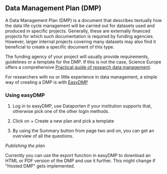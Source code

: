 ## Data Management Plan (DMP)

A Data Management Plan (DMP) is a document that describes textually how the data life cycle management will be carried out for datasets used and produced in specific projects. Generally, these are externally financed projects for which such documentation is required by funding agencies. However, larger internal projects covering many datasets may also find it beneficial to create a specific document of this type.

The funding agency of your project will usually provide requirements, guidelines or a template for the DMP. If this is not the case, Science Europe offers a comprehensive [Practical guide of research data management](https://www.forskningsradet.no/contentassets/e4cd6d2c23cf49d4989bb10c5eea087a/se_rdm_practical_guide_final.pdf).

For researchers with no or little experience in data management, a simple way of creating a DMP is with [EasyDMP](https://www.sigma2.no/data-planning)

### Using easyDMP

1. Log in to easyDMP, use Dataporten if your institution supports that, otherwise pick one of the other login methods.

2. Click on + Create a new plan and pick a template

3. By using the Summary button from page two and on, you can get an overview of all the questions.

*Publishing the plan*

Currently you can use the export function in easyDMP to download an HTML or PDF version of the DMP and use it further. This might change if "Hosted DMP" gets implemented.

